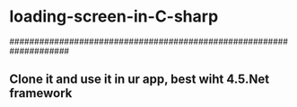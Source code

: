 # loading-screen-in-C-sharp

####################################################################

## Clone it and use it in ur app, best wiht 4.5.Net framework 
